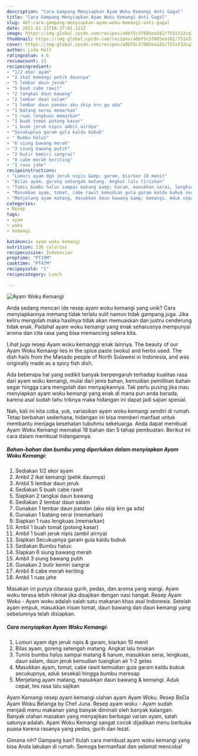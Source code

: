 ```yaml
---
description: "Cara Gampang Menyiapkan Ayam Woku Kemangi Anti Gagal"
title: "Cara Gampang Menyiapkan Ayam Woku Kemangi Anti Gagal"
slug: 407-cara-gampang-menyiapkan-ayam-woku-kemangi-anti-gagal
date: 2021-01-21T16:37:01.121Z
image: https://img-global.cpcdn.com/recipes/a8bf5c37085ea182/751x532cq70/ayam-woku-kemangi-foto-resep-utama.jpg
thumbnail: https://img-global.cpcdn.com/recipes/a8bf5c37085ea182/751x532cq70/ayam-woku-kemangi-foto-resep-utama.jpg
cover: https://img-global.cpcdn.com/recipes/a8bf5c37085ea182/751x532cq70/ayam-woku-kemangi-foto-resep-utama.jpg
author: Lida Hall
ratingvalue: 4.6
reviewcount: 15
recipeingredient:
- "1/2 ekor ayam"
- "2 ikat kemangi petik daunnya"
- "5 lembar daun jeruk"
- "5 buah cabe rawit"
- "2 tangkai daun bawang"
- "2 lembar daun salam"
- "1 lembar daun pandan aku skip krn ga ada"
- "1 batang serai memarkan"
- "1 ruas lengkuas memarkan"
- "1 buah tomat potong kasar"
- "1 buah jeruk nipis ambil airnya"
- "Secukupnya garam gula kaldu bubuk"
- " Bumbu halus"
- "6 siung bawang merah"
- "3 siung bawang putih"
- "2 butir kemiri sangrai"
- "8 cabe merah keriting"
- "1 ruas jahe"
recipeinstructions:
- "Lumuri ayam dgn jeruk nipis &amp; garam, biarkan 10 menit"
- "Bilas ayam, goreng setengah matang. Angkat lalu tiriskan"
- "Tumis bumbu halus sampai matang &amp; harum, masukkan serai, lengkuas, daun salam, daun jeruk kemudian tuangkan air 1-2 gelas"
- "Masukkan ayam, tomat, cabe rawit kemudian gula garam kaldu bubuk secukupnya, aduk sesekali hingga bumbu meresap"
- "Menjelang ayam matang, masukkan daun bawang &amp; kemangi. Aduk cepat, tes rasa lalu sajikan"
categories:
- Resep
tags:
- ayam
- woku
- kemangi

katakunci: ayam woku kemangi 
nutrition: 236 calories
recipecuisine: Indonesian
preptime: "PT19M"
cooktime: "PT47M"
recipeyield: "1"
recipecategory: Lunch

---
```



![Ayam Woku Kemangi](https://img-global.cpcdn.com/recipes/a8bf5c37085ea182/751x532cq70/ayam-woku-kemangi-foto-resep-utama.jpg)

Anda sedang mencari ide resep ayam woku kemangi yang unik? Cara menyiapkannya memang tidak terlalu sulit namun tidak gampang juga. Jika keliru mengolah maka hasilnya tidak akan memuaskan dan justru cenderung tidak enak. Padahal ayam woku kemangi yang enak seharusnya mempunyai aroma dan cita rasa yang bisa memancing selera kita.

Lihat juga resep Ayam woku kemanggi enak lainnya. The beauty of our Ayam Woku Kemangi lies in the spice paste (woku) and herbs used. The dish hails from the Manado people of North Sulawesi in Indonesia, and was originally made as a spicy fish dish.

Ada beberapa hal yang sedikit banyak berpengaruh terhadap kualitas rasa dari ayam woku kemangi, mulai dari jenis bahan, kemudian pemilihan bahan segar hingga cara mengolah dan menyajikannya. Tak perlu pusing jika mau menyiapkan ayam woku kemangi yang enak di mana pun anda berada, karena asal sudah tahu triknya maka hidangan ini dapat jadi sajian spesial.


Nah, kali ini kita coba, yuk, variasikan ayam woku kemangi sendiri di rumah. Tetap berbahan sederhana, hidangan ini bisa memberi manfaat untuk membantu menjaga kesehatan tubuhmu sekeluarga. Anda dapat membuat Ayam Woku Kemangi memakai 18 bahan dan 5 tahap pembuatan. Berikut ini cara dalam membuat hidangannya.

<!--inarticleads1-->

##### Bahan-bahan dan bumbu yang diperlukan dalam menyiapkan Ayam Woku Kemangi:

1. Sediakan 1/2 ekor ayam
1. Ambil 2 ikat kemangi (petik daunnya)
1. Ambil 5 lembar daun jeruk
1. Sediakan 5 buah cabe rawit
1. Siapkan 2 tangkai daun bawang
1. Sediakan 2 lembar daun salam
1. Gunakan 1 lembar daun pandan (aku skip krn ga ada)
1. Gunakan 1 batang serai (memarkan)
1. Siapkan 1 ruas lengkuas (memarkan)
1. Ambil 1 buah tomat (potong kasar)
1. Ambil 1 buah jeruk nipis (ambil airnya)
1. Siapkan Secukupnya garam gula kaldu bubuk
1. Sediakan  Bumbu halus:
1. Siapkan 6 siung bawang merah
1. Ambil 3 siung bawang putih
1. Gunakan 2 butir kemiri sangrai
1. Ambil 8 cabe merah keriting
1. Ambil 1 ruas jahe


Masakan ini punya citarasa gurih, pedas, dan aroma yang wangi. Ayam woku terasa lebih nikmat jika disajikan dengan nasi hangat. Resep Ayam Woku - Ayam woku adalah salah satu makanan khas asal Indonesia. Setelah ayam empuk, masukkan irisan tomat, daun bawang dan daun kemangi yang sebelumnya telah disiapkan. 

<!--inarticleads2-->

##### Cara menyiapkan Ayam Woku Kemangi:

1. Lumuri ayam dgn jeruk nipis &amp; garam, biarkan 10 menit
1. Bilas ayam, goreng setengah matang. Angkat lalu tiriskan
1. Tumis bumbu halus sampai matang &amp; harum, masukkan serai, lengkuas, daun salam, daun jeruk kemudian tuangkan air 1-2 gelas
1. Masukkan ayam, tomat, cabe rawit kemudian gula garam kaldu bubuk secukupnya, aduk sesekali hingga bumbu meresap
1. Menjelang ayam matang, masukkan daun bawang &amp; kemangi. Aduk cepat, tes rasa lalu sajikan


Ayam Kemangi resep ayam kemangi olahan ayam Ayam Woku. Resep BeDa Ayam Woku Belanga by Chef Juna. Resep ayam woku - Ayam sudah menjadi menu makanan yang banyak diminati oleh banyak kalangan. Banyak olahan masakan yang menyajikan berbagai varian ayam, salah satunya adalah. Ayam Woku Kemangi sangat cocok dijadikan menu berbuka puasa karena rasanya yang pedas, gurih dan lezat. 

Gimana nih? Gampang kan? Itulah cara membuat ayam woku kemangi yang bisa Anda lakukan di rumah. Semoga bermanfaat dan selamat mencoba!
